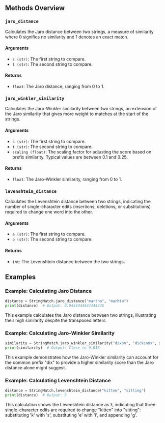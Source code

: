 
## Methods Overview

### `jaro_distance`

Calculates the Jaro distance between two strings, a measure of similarity where 0 signifies no similarity and 1 denotes an exact match.

#### Arguments

- `s (str)`: The first string to compare.
- `t (str)`: The second string to compare.

#### Returns

- `float`: The Jaro distance, ranging from 0 to 1.

### `jaro_winkler_similarity`

Calculates the Jaro-Winkler similarity between two strings, an extension of the Jaro similarity that gives more weight to matches at the start of the strings.

#### Arguments

- `s (str)`: The first string to compare.
- `t (str)`: The second string to compare.
- `scaling (float)`: The scaling factor for adjusting the score based on prefix similarity. Typical values are between 0.1 and 0.25.

#### Returns

- `float`: The Jaro-Winkler similarity, ranging from 0 to 1.

### `levenshtein_distance`

Calculates the Levenshtein distance between two strings, indicating the number of single-character edits (insertions, deletions, or substitutions) required to change one word into the other.

#### Arguments

- `a (str)`: The first string to compare.
- `b (str)`: The second string to compare.

#### Returns

- `int`: The Levenshtein distance between the two strings.

## Examples

### Example: Calculating Jaro Distance

```python
distance = StringMatch.jaro_distance("martha", "marhta")
print(distance)  # Output: 0.9444444444444445
```
This example calculates the Jaro distance between two strings, illustrating their high similarity despite the transposed letters.

### Example: Calculating Jaro-Winkler Similarity

```python
similarity = StringMatch.jaro_winkler_similarity("dixon", "dicksonx", scaling=0.1)
print(similarity)  # Output: Close to 0.813
```
This example demonstrates how the Jaro-Winkler similarity can account for the common prefix "dix" to provide a higher similarity score than the Jaro distance alone might suggest.

### Example: Calculating Levenshtein Distance

```python
distance = StringMatch.levenshtein_distance("kitten", "sitting")
print(distance)  # Output: 3
```

This calculation shows the Levenshtein distance as `3`, indicating that three single-character edits are required to change "kitten" into "sitting": substituting 'k' with 's', substituting 'e' with 'i', and appending 'g'.
